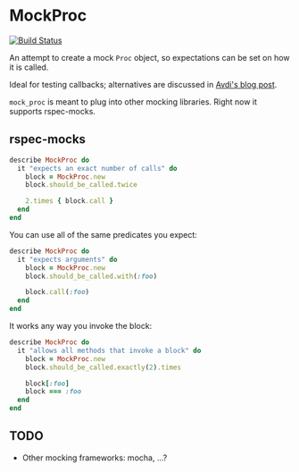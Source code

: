 # MockProc

[![Build Status](https://secure.travis-ci.org/alindeman/mock_proc.png)](http://travis-ci.org/alindeman/mock_proc)

An attempt to create a mock `Proc` object, so expectations can be set on how
it is called.

Ideal for testing callbacks; alternatives are discussed in [Avdi's blog
post](http://devblog.avdi.org/2011/12/12/testing-that-a-block-is-called/).

`mock_proc` is meant to plug into other mocking libraries. Right now it
supports rspec-mocks.

## rspec-mocks

```ruby
describe MockProc do
  it "expects an exact number of calls" do
    block = MockProc.new
    block.should_be_called.twice

    2.times { block.call }
  end
end
```

You can use all of the same predicates you expect:

```ruby
describe MockProc do
  it "expects arguments" do
    block = MockProc.new
    block.should_be_called.with(:foo)

    block.call(:foo)
  end
end
```

It works any way you invoke the block:

```ruby
describe MockProc do
  it "allows all methods that invoke a block" do
    block = MockProc.new
    block.should_be_called.exactly(2).times

    block[:foo]
    block === :foo
  end
end
```

## TODO

* Other mocking frameworks: mocha, ...?
